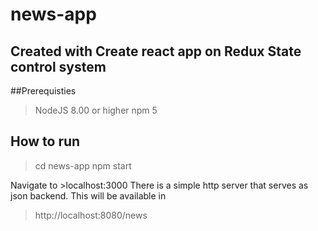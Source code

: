 # news-app

## Created with Create react app on Redux State control system

##Prerequisties
> NodeJS 8.00 or higher
> npm 5

## How to run
> cd news-app
> npm start

Navigate to >localhost:3000
There is a simple http server that serves as json backend. This will be available in 
>  http://localhost:8080/news
